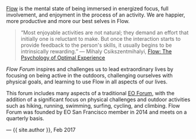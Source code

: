 [Flow](https://en.wikipedia.org/wiki/Flow_(psychology)) is the mental state of being immersed in energized focus, full involvement, and enjoyment in the process of an activity. We are happier, more productive and more our best selves in Flow.

> “Most enjoyable activities are not natural; they demand an effort that initially one is reluctant to make. But once the interaction starts to provide feedback to the person's skills, it usually begins to be intrinsically rewarding.” 
― Mihaly Csikszentmihalyi, [Flow: The Psychology of Optimal Experience](https://www.goodreads.com/book/show/66354.Flow)

_Flow Forum_ inspires and challenges us to lead extraordinary lives by focusing on being active in the outdoors, challenging ourselves with physical goals, and learning to use Flow in all aspects of our lives.

This forum includes many aspects of a traditional [EO Forum](http://www.eonetwork.org/why-join/forum/), with the addition of a significant focus on physical challenges and outdoor activities such as hiking, running, swimming, surfing, cycling, and climbing. Flow Forum was founded by EO San Francisco member [](http://bowendwelle.com) in 2014 and meets on a quarterly basis. 

&mdash; {{ site.author }}, Feb 2017
